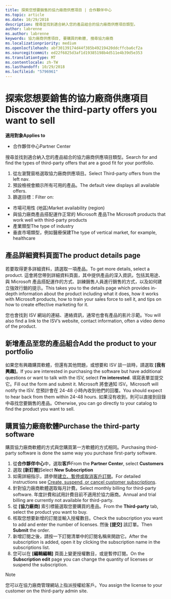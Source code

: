 ```yaml
---
title: 探索您想要銷售的協力廠商供應項目 | 合作夥伴中心
ms.topic: article
ms.date: 10/29/2018
description: 搜尋並找到適合納入您的產品組合的協力廠商供應項目類型。
author: labrenne
ms.author: labrenne
keywords: 協力廠商供應項目, 要購買的軟體, 搜尋協力廠商
ms.localizationpriority: medium
ms.openlocfilehash: abf30139174d44f385b49219420ddcffcba6cf2a
ms.sourcegitcommit: ed22f6825d3af1d19385198b4d511e4b39d5e353
ms.translationtype: MT
ms.contentlocale: zh-TW
ms.lasthandoff: 10/29/2018
ms.locfileid: "5796961"
---
```

# <a name="discover-the-third-party-offers-you-want-to-sell"></a><span data-ttu-id="67b2c-104">探索您想要銷售的協力廠商供應項目</span><span class="sxs-lookup"><span data-stu-id="67b2c-104">Discover the third-party offers you want to sell</span></span>

**<span data-ttu-id="67b2c-105">適用對象</span><span class="sxs-lookup"><span data-stu-id="67b2c-105">Applies to</span></span>**

-  <span data-ttu-id="67b2c-106">合作夥伴中心</span><span class="sxs-lookup"><span data-stu-id="67b2c-106">Partner Center</span></span>

<span data-ttu-id="67b2c-107">搜尋並找到適合納入您的產品組合的協力廠商供應項目類型。</span><span class="sxs-lookup"><span data-stu-id="67b2c-107">Search for and find the types of third-party offers that are a good fit for your portfolio.</span></span> 

1.  <span data-ttu-id="67b2c-108">從左瀏覽窗格選取協力廠商供應項目。</span><span class="sxs-lookup"><span data-stu-id="67b2c-108">Select Third-party offers from the left nav.</span></span> 
2.  <span data-ttu-id="67b2c-109">預設檢視會顯示所有可用的產品。</span><span class="sxs-lookup"><span data-stu-id="67b2c-109">The default view displays all available offers.</span></span> 
3.  <span data-ttu-id="67b2c-110">篩選目標：</span><span class="sxs-lookup"><span data-stu-id="67b2c-110">Filter on:</span></span>

- <span data-ttu-id="67b2c-111">市場可用性 (地區)</span><span class="sxs-lookup"><span data-stu-id="67b2c-111">Market availability (region)</span></span>
- <span data-ttu-id="67b2c-112">與協力廠商產品搭配運作正常的 Microsoft 產品</span><span class="sxs-lookup"><span data-stu-id="67b2c-112">The Microsoft products that work well with third-party products</span></span>
- <span data-ttu-id="67b2c-113">產業類型</span><span class="sxs-lookup"><span data-stu-id="67b2c-113">The type of industry</span></span>
- <span data-ttu-id="67b2c-114">垂直市場類型，例如醫療保建</span><span class="sxs-lookup"><span data-stu-id="67b2c-114">The type of vertical market, for example, healthcare</span></span>

## <a name="the-product-details-page"></a><span data-ttu-id="67b2c-115">產品詳細資料頁面</span><span class="sxs-lookup"><span data-stu-id="67b2c-115">The product details page</span></span>

<span data-ttu-id="67b2c-116">若要取得更多詳細資料，請選取一項產品。</span><span class="sxs-lookup"><span data-stu-id="67b2c-116">To get more details, select a product.</span></span> <span data-ttu-id="67b2c-117">這會將您帶到詳細資料頁面，其中提供產品的深入資訊，包括其用途、與 Microsoft 產品搭配運作的方式、訓練銷售人員進行銷售的方式，以及如何建立強效行銷的提示。</span><span class="sxs-lookup"><span data-stu-id="67b2c-117">This takes you to the details page which provides in-depth information about the product including what it does, how it works with Microsoft products, how to train your sales force to sell it, and tips on how to create effective marketing for it.</span></span> 

<span data-ttu-id="67b2c-118">您也會找到 ISV 網站的連結、連絡資訊，通常也會有產品的影片示範。</span><span class="sxs-lookup"><span data-stu-id="67b2c-118">You will also find a link to the ISV’s website, contact information, often a video demo of the product.</span></span> 

## <a name="add-the-product-to-your-portfolio"></a><span data-ttu-id="67b2c-119">新增產品至您的產品組合</span><span class="sxs-lookup"><span data-stu-id="67b2c-119">Add the product to your portfolio</span></span>

<span data-ttu-id="67b2c-120">如果您有興趣購買軟體，但還有其他問題，或想要和 ISV 談一談時，請選取 **\[我有興趣\]**。</span><span class="sxs-lookup"><span data-stu-id="67b2c-120">If you are interested in purchasing the software but have additional questions or want to talk with the ISV, select **I’m interested**.</span></span> <span data-ttu-id="67b2c-121">填寫表單並提交它。</span><span class="sxs-lookup"><span data-stu-id="67b2c-121">Fill out the form and submit it.</span></span> <span data-ttu-id="67b2c-122">Microsoft 將會通知 ISV。</span><span class="sxs-lookup"><span data-stu-id="67b2c-122">Microsoft will notify the ISV.</span></span> <span data-ttu-id="67b2c-123">您預計會在 24-48 小時內收到他們的回覆。</span><span class="sxs-lookup"><span data-stu-id="67b2c-123">You should expect to hear back from them within 24-48 hours.</span></span> <span data-ttu-id="67b2c-124">如果沒有收到，則可以直接到目錄中尋找您要銷售的產品。</span><span class="sxs-lookup"><span data-stu-id="67b2c-124">Otherwise, you can go directly to your catalog to find the product you want to sell.</span></span>

## <a name="purchase-the-third-party-software"></a><span data-ttu-id="67b2c-125">購買協力廠商軟體</span><span class="sxs-lookup"><span data-stu-id="67b2c-125">Purchase the third-party software</span></span>

<span data-ttu-id="67b2c-126">購買協力廠商軟體的方式與您購買第一方軟體的方式相同。</span><span class="sxs-lookup"><span data-stu-id="67b2c-126">Purchasing third-party software is done the same way you purchase first-party software.</span></span> 

1. <span data-ttu-id="67b2c-127">從**合作夥伴中心**中，選取**客戶**</span><span class="sxs-lookup"><span data-stu-id="67b2c-127">From the **Partner Center**, select **Customers**</span></span>
2. <span data-ttu-id="67b2c-128">選取 **\[新訂閱\]**</span><span class="sxs-lookup"><span data-stu-id="67b2c-128">Select **New Subscription**</span></span>
3. <span data-ttu-id="67b2c-129">如需詳細指示，請參閱[建立、暫停或取消客戶訂閱](create-a-new-subscription.md)。</span><span class="sxs-lookup"><span data-stu-id="67b2c-129">For detailed instructions see [Create, suspend, or cancel customer subscriptions](create-a-new-subscription.md).</span></span>
4.  <span data-ttu-id="67b2c-130">針對協力廠商軟體選取每月計費。</span><span class="sxs-lookup"><span data-stu-id="67b2c-130">Select monthly billing for third-party software.</span></span> <span data-ttu-id="67b2c-131">年度計費和試用計費目前不適用於協力廠商。</span><span class="sxs-lookup"><span data-stu-id="67b2c-131">Annual and trial billing are currently not available for third-party.</span></span>
5.  <span data-ttu-id="67b2c-132">從 **\[協力廠商\]** 索引標籤選取您要購買的產品。</span><span class="sxs-lookup"><span data-stu-id="67b2c-132">From the **Third-party** tab, select the product you want to buy.</span></span>
6.  <span data-ttu-id="67b2c-133">核取您想要新增的訂閱並輸入授權數目。</span><span class="sxs-lookup"><span data-stu-id="67b2c-133">Check the subscription you want to add and enter the number of licenses.</span></span> <span data-ttu-id="67b2c-134">然後 **\[提交\]** 該訂單。</span><span class="sxs-lookup"><span data-stu-id="67b2c-134">Then **Submit** the order.</span></span>
7.  <span data-ttu-id="67b2c-135">新增訂閱之後，請按一下訂閱清單中的訂閱名稱來開啟它。</span><span class="sxs-lookup"><span data-stu-id="67b2c-135">After the subscription is added, open it by clicking the subscription name in the subscriptions list.</span></span> 
8.  <span data-ttu-id="67b2c-136">您可以在 **\[編輯編輯\]** 頁面上變更授權數目，或是暫停訂閱。</span><span class="sxs-lookup"><span data-stu-id="67b2c-136">On the **Subscription edit** page you can change the quantity of licenses or suspend the subscription.</span></span>

> [!NOTE]  
>  <span data-ttu-id="67b2c-137">您可以在協力廠商管理網站上指派授權給客戶。</span><span class="sxs-lookup"><span data-stu-id="67b2c-137">You assign the license to your customer on the third-party admin site.</span></span>

    


